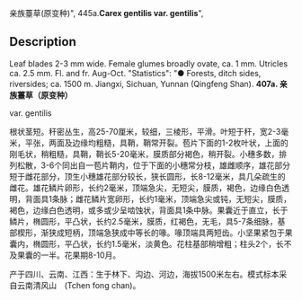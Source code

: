 亲族薹草(原变种)",
445a.**Carex gentilis var. gentilis**",

## Description
Leaf blades 2-3 mm wide. Female glumes broadly ovate, ca. 1 mm. Utricles ca. 2.5 mm. Fl. and fr. Aug-Oct.
  "Statistics": "● Forests, ditch sides, riversides; ca. 1500 m. Jiangxi, Sichuan, Yunnan (Qingfeng Shan).
**407a. 亲族薹草（原变种）**

var. gentilis

根状茎短。秆密丛生，高25-70厘米，较细，三棱形，平滑。叶短于秆，宽2-3毫米，平张，两面及边缘均粗糙，具鞘，鞘常开裂。苞片下面的1-2枚叶状，上面的刚毛状，稍粗糙，具鞘，鞘长5-20毫米，膜质部分褐色，稍开裂。小穗多数，排列松散，3-6个同出自一苞片鞘内，位于下面的小穗常分枝，雄雌顺序，雄花部分短于雌花部分，顶生小穗雄花部分较长，狭长圆形，长8-12毫米，具几朵疏生的雌花。雄花鳞片卵形，长约2毫米，顶端急尖，无短尖，膜质，褐色，边缘白色透明，背面具1条脉；雌花鳞片宽卵形，长约1毫米，顶端急尖或钝，无短尖，膜质，褐色，边缘白色透明，或多或少呈啮蚀状，背面具1条中脉。果囊近于直立，长于鳞片，椭圆形，平凸状，长约2.5毫米，膜质，红褐色，无毛，具5-7条细脉，基部楔形，渐狭成短柄，顶端急狭成中等长的喙。喙顶端具两短齿。小坚果紧包于果囊内，椭圆形，平凸状，长约1.5毫米，淡黄色。花柱基部稍增粗；柱头2个，长不及果囊的一半。花果期8-10月。

产于四川、云南、江西：生于林下、沟边、河边，海拔1500米左右。模式标本采自云南清风山　(Tchen fong chan)。
